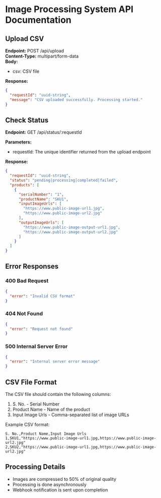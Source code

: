 # Image Processing System API Documentation

## Upload CSV
**Endpoint:** POST /api/upload  
**Content-Type:** multipart/form-data  
**Body:** 
- csv: CSV file

**Response:**
```json
{
  "requestId": "uuid-string",
  "message": "CSV uploaded successfully. Processing started."
}
``` 

## Check Status
**Endpoint:** GET /api/status/:requestId

**Parameters:**
- requestId: The unique identifier returned from the upload endpoint

**Response:**
```json
{
  "requestId": "uuid-string",
  "status": "pending|processing|completed|failed",
  "products": [
    {
      "serialNumber": "1",
      "productName": "SKU1",
      "inputImageUrls": [
        "https://www.public-image-url1.jpg",
        "https://www.public-image-url2.jpg"
      ],
      "outputImageUrls": [
        "https://www.public-image-output-url1.jpg",
        "https://www.public-image-output-url2.jpg"
      ]
    }
  ]
}
```

## Error Responses

### 400 Bad Request
```json
{
  "error": "Invalid CSV format"
}
```

### 404 Not Found
```json
{
  "error": "Request not found"
}
```

### 500 Internal Server Error
```json
{
  "error": "Internal server error message"
}
```

## CSV File Format
The CSV file should contain the following columns:
1. S. No. - Serial Number
2. Product Name - Name of the product
3. Input Image Urls - Comma-separated list of image URLs

Example CSV format:
```csv
S. No.,Product Name,Input Image Urls
1,SKU1,"https://www.public-image-url1.jpg,https://www.public-image-url2.jpg"
2,SKU2,"https://www.public-image-url1.jpg,https://www.public-image-url2.jpg"
```

## Processing Details
- Images are compressed to 50% of original quality
- Processing is done asynchronously
- Webhook notification is sent upon completion